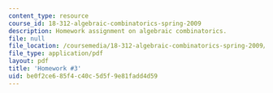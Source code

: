 ```yaml
---
content_type: resource
course_id: 18-312-algebraic-combinatorics-spring-2009
description: Homework assignment on algebraic combinatorics.
file: null
file_location: /coursemedia/18-312-algebraic-combinatorics-spring-2009/be0f2ce685f4c40c5d5f9e81fadd4d59_MIT18_312S09_hw03.pdf
file_type: application/pdf
layout: pdf
title: 'Homework #3'
uid: be0f2ce6-85f4-c40c-5d5f-9e81fadd4d59
---
```

